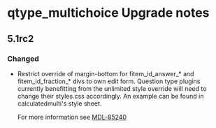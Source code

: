 # qtype_multichoice Upgrade notes

## 5.1rc2

### Changed

- Restrict override of margin-bottom for fitem_id_answer_* and fitem_id_fraction_* divs to own edit form. Question type plugins currently benefitting from the unlimited style override will need to change their styles.css accordingly. An example can be found in calculatedmulti's style sheet.

  For more information see [MDL-85240](https://tracker.moodle.org/browse/MDL-85240)
